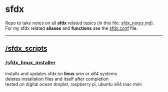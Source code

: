 # sfdx
Repo to take notes on all **sfdx** related topics (in this file: [sfdx_notes.md](https://github.com/HeikoKramer/sfdx/blob/main/sfdx_notes.md)). <br>
For my sfdx related **aliases** and **functions** see the [sfdx.conf](https://raw.githubusercontent.com/HeikoKramer/sfdx/main/sfdx.conf) file. <br>

----

## [/sfdx_scripts](https://github.com/HeikoKramer/sfdx/tree/main/sfdx_scripts)
### [/sfdx_linux_installer](https://github.com/HeikoKramer/sfdx/blob/main/sfdx_scripts/sfdx_linux_installer)
installs and updates sfdx on **linux** *arm* or *x64* systems <br>
deletes installation files and itself after completion <br> 
tested on digital ocean droplet, raspberry pi, ubuntu x64 mac mini <br>

